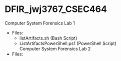 # DFIR_jwj3767_CSEC464
Computer System Forensics Lab 1
 - Files: 
    - listArtifacts.sh (Bash Script)
    - ListArtifactsPowerShell.ps1 (PowerShell Script)  
Computer System Forensics Lab 2
 - Files:
